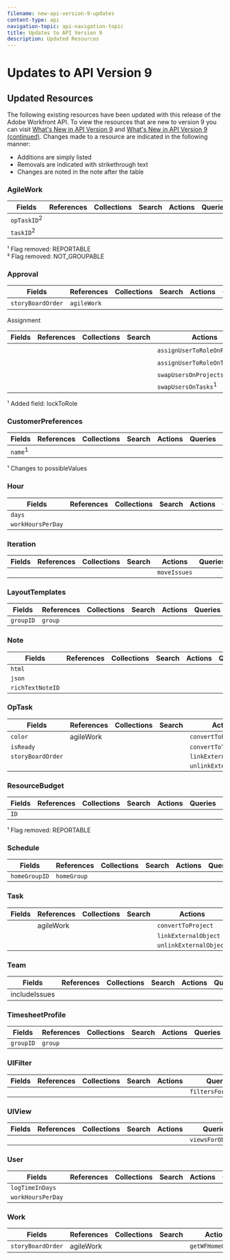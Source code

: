 ```yaml
---
filename: new-api-version-9-updates
content-type: api
navigation-topic: api-navigation-topic
title: Updates to API Version 9
description: Updated Resources
---
```


# Updates to API Version 9

## Updated Resources

The following existing resources have been updated with this release of the Adobe Workfront API. To view the resources that are new to version 9 you can visit [What's New in API Version 9](../../wf-api/api/new-api-version-9.md) and [What's New in API Version 9 (continued)](../../wf-api/api/new-api-version-9-continue.md). Changes made to a resource are indicated in the following manner:

* Additions are simply listed
* Removals are indicated with strikethrough text
* Changes are noted in the note after the table

### AgileWork

<!--WRITER check tables-->

| Fields |References |Collections |Search |Actions |Queries |Operations |
|---|---|---|---|---|---|---|
| `opTaskID`<sup>2</sup> |  |   |  |   |   |  |
| `taskID`<sup>2</sup>  |   |   |  |  |  |  |

¹ Flag removed: REPORTABLE   
² Flag removed: NOT_GROUPABLE

### Approval

| Fields |References |Collections |Search |Actions |Queries |Operations |
|---|---|---|---|---|---|---|
| `storyBoardOrder`  | `agileWork`  |&nbsp; |&nbsp; |&nbsp; |&nbsp; |&nbsp; |

Assignment

| Fields |References |Collections |Search |Actions |Queries |Operations |
|---|---|---|---|---|---|---|
| |   |  |  | `assignUserToRoleOnProjects`<sup>1</sup> |   |   |
|   |   |   |   | `assignUserToRoleOnTasks`<sup>1</sup>  |   |   |
|   |   |   |   | `swapUsersOnProjects`<sup>1</sup>  |   |   |
|   |   |   |   | `swapUsersOnTasks`<sup>1</sup>  |   |   |

¹ Added field: lockToRole

### CustomerPreferences

| Fields |References |Collections |Search |Actions |Queries |Operations |
|---|---|---|---|---|---|---|
| `name`<sup>1</sup>  |&nbsp; |&nbsp; |&nbsp; |&nbsp; |&nbsp; |&nbsp; |

¹ Changes to possibleValues

### Hour

| Fields |References |Collections |Search |Actions |Queries |Operations |
|---|---|---|---|---|---|---|
| `days`  |   |   |   |   |   |   |
| `workHoursPerDay`  |   |   |   |   |   |   |

### Iteration

| Fields |References |Collections |Search |Actions |Queries |Operations |
|---|---|---|---|---|---|---|
|   |   |   |   | `moveIssues`  |   |   |

### LayoutTemplates

| Fields |References |Collections |Search |Actions |Queries |Operations |
|---|---|---|---|---|---|---|
| `groupID`  | `group`  |   |   |   |   |   |

### Note

| Fields |References |Collections |Search |Actions |Queries |Operations |
|---|---|---|---|---|---|---|
| `html`  |   |   |   |   |   |   |
| `json`  |   |   |   |   |   |   |
| `richTextNoteID`  |   |   |   |   |   |   |

### OpTask

| Fields |References |Collections |Search |Actions |Queries |Operations |
|---|---|---|---|---|---|---|
| `color`  | agileWork  |   |   | `convertToProject`  |   |   |
| `isReady`  |   |   |   | `convertToTask`  |   |   |
| `storyBoardOrder`  |   |   |   | `linkExternalObject`  |   |   |
|   |   |   |   | `unlinkExternalObject`  |   |   |

### ResourceBudget

| Fields |References |Collections |Search |Actions |Queries |Operations |
|---|---|---|---|---|---|---|
| `ID`  |   |   |   |   |   |   |

¹ Flag removed: REPORTABLE

### Schedule

| Fields |References |Collections |Search |Actions |Queries |Operations |
|---|---|---|---|---|---|---|
| `homeGroupID`  | `homeGroup`  |   |   |   |   |   |

### Task

| Fields |References |Collections |Search |Actions |Queries |Operations |
|---|---|---|---|---|---|---|
|   | agileWork  |   |   | `convertToProject`  |   |   |
|   |   |   |   | `linkExternalObject`  |   |   |
|   |   |   |   | `unlinkExternalObject`  |   |   |

### Team

| Fields |References |Collections |Search |Actions |Queries |Operations |
|---|---|---|---|---|---|---|
| includeIssues  |   |   |   |   |   |   |

### TimesheetProfile

| Fields |References |Collections |Search |Actions |Queries |Operations |
|---|---|---|---|---|---|---|
| `groupID`  | `group`  |   |   |   |   |   |

### UIFilter

| Fields |References |Collections |Search |Actions |Queries |Operations |
|---|---|---|---|---|---|---|
|   |   |   |   |   | `filtersForObjCode`  |   |

### UIView

| Fields |References |Collections |Search |Actions |Queries |Operations |
|---|---|---|---|---|---|---|
|   |   |   |   |   | `viewsForObjCode`  |   |

### User

| Fields |References |Collections |Search |Actions |Queries |Operations |
|---|---|---|---|---|---|---|
| `logTimeInDays`  |   |   |   |   |   |   |
| `workHoursPerDay`  |   |   |   |   |   |   |

### Work

| Fields |References |Collections |Search |Actions |Queries |Operations |
|---|---|---|---|---|---|---|
| `storyBoardOrder`  |  agileWork  |   |   | `getWFHomeObjects`  |   |   |

